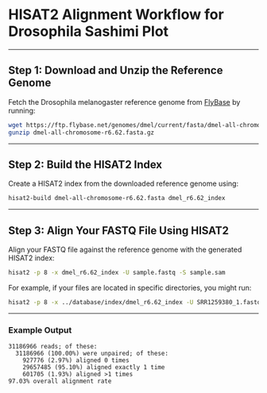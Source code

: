# HISAT2 Alignment Workflow for Drosophila Sashimi Plot

---

## Step 1: Download and Unzip the Reference Genome

Fetch the Drosophila melanogaster reference genome from [FlyBase](https://ftp.flybase.net/genomes/dmel/current/fasta/dmel-all-chromosome-r6.62.fasta.gz) by running:

```sh
wget https://ftp.flybase.net/genomes/dmel/current/fasta/dmel-all-chromosome-r6.62.fasta.gz
gunzip dmel-all-chromosome-r6.62.fasta.gz
```

---

## Step 2: Build the HISAT2 Index

Create a HISAT2 index from the downloaded reference genome using:

```sh
hisat2-build dmel-all-chromosome-r6.62.fasta dmel_r6.62_index
```

---

## Step 3: Align Your FASTQ File Using HISAT2

Align your FASTQ file against the reference genome with the generated HISAT2 index:

```sh
hisat2 -p 8 -x dmel_r6.62_index -U sample.fastq -S sample.sam
```

For example, if your files are located in specific directories, you might run:

```sh
hisat2 -p 8 -x ../database/index/dmel_r6.62_index -U SRR1259380_1.fastq -S SRR1234567.sam
```

---

### Example Output

```
31186966 reads; of these:
  31186966 (100.00%) were unpaired; of these:
    927776 (2.97%) aligned 0 times
    29657485 (95.10%) aligned exactly 1 time
    601705 (1.93%) aligned >1 times
97.03% overall alignment rate
```